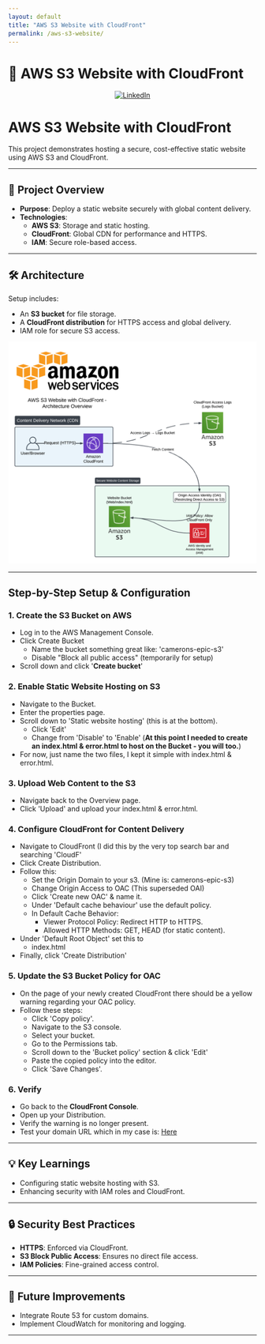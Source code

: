 ```yaml
---
layout: default
title: "AWS S3 Website with CloudFront"
permalink: /aws-s3-website/
---
```


# 🚀 AWS S3 Website with CloudFront

<!-- LinkedIn logo and link at the top -->
<div style="text-align: center; margin-bottom: 20px;">
  <a href="https://www.linkedin.com/in/cameron-ws/" target="_blank" aria-label="LinkedIn">
    <img src="https://cdn-icons-png.flaticon.com/512/61/61109.png" alt="LinkedIn" style="width: 30px; height: 30px;"/>
  </a>
</div>


# AWS S3 Website with CloudFront

This project demonstrates hosting a secure, cost-effective static website using AWS S3 and CloudFront.

---

## 🚀 Project Overview

- **Purpose**: Deploy a static website securely with global content delivery.
- **Technologies**:
  - **AWS S3**: Storage and static hosting.
  - **CloudFront**: Global CDN for performance and HTTPS.
  - **IAM**: Secure role-based access.

---

## 🛠️ Architecture

Setup includes:
- An **S3 bucket** for file storage.
- A **CloudFront distribution** for HTTPS access and global delivery.
- IAM role for secure S3 access.

![Architecture Diagram](/images/aws-s3-web-diagram)

---

## Step-by-Step Setup & Configuration

### 1. Create the S3 Bucket on AWS
- Log in to the AWS Management Console.
- Click Create Bucket
  - Name the bucket something great like: 'camerons-epic-s3'
  - Disable "Block all public access" (temporarily for setup)
- Scroll down and click '**Create bucket**'

### 2. Enable Static Website Hosting on S3
- Navigate to the Bucket.
- Enter the properties page.
- Scroll down to 'Static website hosting' (this is at the bottom).
  - Click 'Edit'
  - Change from 'Disable' to 'Enable' (**At this point I needed to create an index.html & error.html to host on the Bucket - you will too.**)
- For now, just name the two files, I kept it simple with index.html & error.html.

### 3. Upload Web Content to the S3
- Navigate back to the Overview page.
- Click 'Upload' and upload your index.html & error.html.

### 4. Configure CloudFront for Content Delivery
- Navigate to CloudFront (I did this by the very top search bar and searching 'CloudF'
- Click Create Distribution.
- Follow this:
  - Set the Origin Domain to your s3. (Mine is: camerons-epic-s3)
  - Change Origin Access to OAC (This superseded OAI)
  - Click 'Create new OAC' & name it.
  - Under 'Default cache behaviour' use the default policy.
  - In Default Cache Behavior:
    - Viewer Protocol Policy: Redirect HTTP to HTTPS.
    - Allowed HTTP Methods: GET, HEAD (for static content).
- Under 'Default Root Object' set this to
  - index.html
- Finally, click 'Create Distribution'

### 5. Update the S3 Bucket Policy for OAC
- On the page of your newly created CloudFront there should be a yellow warning regarding your OAC policy.
- Follow these steps:
  - Click 'Copy policy'.
  - Navigate to the S3 console.
  - Select your bucket.
  - Go to the Permissions tab.
  - Scroll down to the 'Bucket policy' section & click 'Edit'
  - Paste the copied policy into the editor.
  - Click 'Save Changes'.

### 6. Verify
- Go back to the **CloudFront Console**.
- Open up your Distribution.
- Verify the warning is no longer present.
- Test your domain URL which in my case is: [Here](https://d1l9lyx1eakae6.cloudfront.net)

---

## 💡 Key Learnings

- Configuring static website hosting with S3.
- Enhancing security with IAM roles and CloudFront.

---

## 🔒 Security Best Practices

- **HTTPS**: Enforced via CloudFront.
- **S3 Block Public Access**: Ensures no direct file access.
- **IAM Policies**: Fine-grained access control.

---

## 📝 Future Improvements

- Integrate Route 53 for custom domains.
- Implement CloudWatch for monitoring and logging.



---

